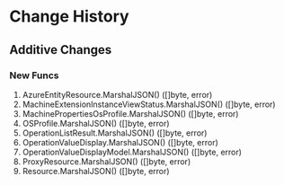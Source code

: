 # Change History

## Additive Changes

### New Funcs

1. AzureEntityResource.MarshalJSON() ([]byte, error)
1. MachineExtensionInstanceViewStatus.MarshalJSON() ([]byte, error)
1. MachinePropertiesOsProfile.MarshalJSON() ([]byte, error)
1. OSProfile.MarshalJSON() ([]byte, error)
1. OperationListResult.MarshalJSON() ([]byte, error)
1. OperationValueDisplay.MarshalJSON() ([]byte, error)
1. OperationValueDisplayModel.MarshalJSON() ([]byte, error)
1. ProxyResource.MarshalJSON() ([]byte, error)
1. Resource.MarshalJSON() ([]byte, error)
